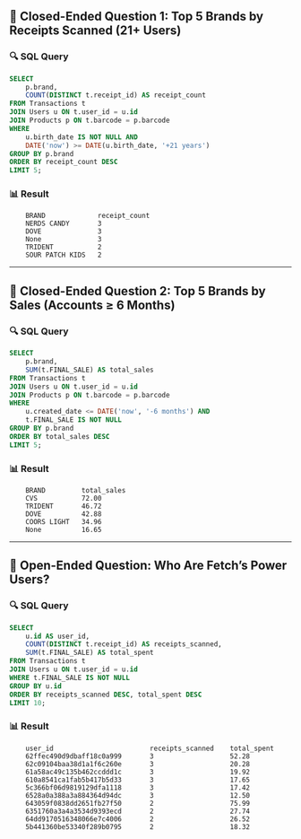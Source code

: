 
## 📌 Closed-Ended Question 1: Top 5 Brands by Receipts Scanned (21+ Users)

### 🔍 SQL Query
```sql
SELECT 
    p.brand,
    COUNT(DISTINCT t.receipt_id) AS receipt_count
FROM Transactions t
JOIN Users u ON t.user_id = u.id
JOIN Products p ON t.barcode = p.barcode
WHERE 
    u.birth_date IS NOT NULL AND
    DATE('now') >= DATE(u.birth_date, '+21 years')
GROUP BY p.brand
ORDER BY receipt_count DESC
LIMIT 5;
```

### 📊 Result
```
    BRAND             receipt_count
    NERDS CANDY       3
    DOVE              3
    None              3
    TRIDENT           2
    SOUR PATCH KIDS   2
```

---

## 📌 Closed-Ended Question 2: Top 5 Brands by Sales (Accounts ≥ 6 Months)

### 🔍 SQL Query
```sql
SELECT 
    p.brand,
    SUM(t.FINAL_SALE) AS total_sales
FROM Transactions t
JOIN Users u ON t.user_id = u.id
JOIN Products p ON t.barcode = p.barcode
WHERE 
    u.created_date <= DATE('now', '-6 months') AND
    t.FINAL_SALE IS NOT NULL
GROUP BY p.brand
ORDER BY total_sales DESC
LIMIT 5;
```

### 📊 Result
```
    BRAND         total_sales
    CVS           72.00
    TRIDENT       46.72
    DOVE          42.88
    COORS LIGHT   34.96
    None          16.65
```

---

## 📌 Open-Ended Question: Who Are Fetch’s Power Users?

### 🔍 SQL Query
```sql
SELECT 
    u.id AS user_id,
    COUNT(DISTINCT t.receipt_id) AS receipts_scanned,
    SUM(t.FINAL_SALE) AS total_spent
FROM Transactions t
JOIN Users u ON t.user_id = u.id
WHERE t.FINAL_SALE IS NOT NULL
GROUP BY u.id
ORDER BY receipts_scanned DESC, total_spent DESC
LIMIT 10;
```

### 📊 Result
```
    user_id                        receipts_scanned    total_spent
    62ffec490d9dbaff18c0a999       3                   52.28
    62c09104baa38d1a1f6c260e       3                   20.28
    61a58ac49c135b462ccddd1c       3                   19.92
    610a8541ca1fab5b417b5d33       3                   17.65
    5c366bf06d9819129dfa1118       3                   17.42
    6528a0a388a3a884364d94dc       3                   12.50
    643059f0838dd2651fb27f50       2                   75.99
    6351760a3a4a3534d9393ecd       2                   27.74
    64dd9170516348066e7c4006       2                   26.52
    5b441360be53340f289b0795       2                   18.32
```
